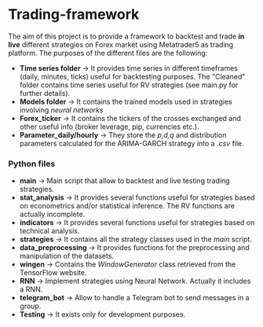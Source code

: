 # Trading-framework
The aim of this project is to provide a framework to backtest and trade **in live** different strategies on Forex market using Metatrader5 as trading platform.
The purposes of the different files are the following:
- **Time series folder** → It provides time series in different timeframes (daily, minutes, ticks) useful for backtesting purposes. The "Cleaned" folder contains time series useful for RV strategies (see main.py for further details).
- **Models folder** → It contains the trained models used in strategies involving _neural networks_
- **Forex_ticker** → It contains the tickers of the crosses exchanged and other useful info (broker leverage, pip, currencies etc.).
- **Parameter_daily/hourly** → They store the _p,d,q_ and distribution parameters calculated for the ARIMA-GARCH strategy into a _.csv_ file.

### Python files
- **main** → Main script that allow to backtest and live testing trading strategies.
- **stat_analysis** → It provides several functions useful for strategies based on econometrics and/or statistical inference. The RV functions are actually incomplete.
- **indicators** → It provides several functions useful for strategies based on technical analysis.
- **strategies** → It contains all the strategy classes used in the _main_ script.
-  **data_preprocessing** → It provides functions for the preprocessing and manipulation of the datasets.
- **wingen** → Contains the _WindowGenerator_ class retrieved from the TensorFlow website.
- **RNN** → Implement strategies using Neural Network. Actually it includes a RNN.
- **telegram_bot** → Allow to handle a Telegram bot to send messages in a group.
- **Testing** → It exists only for development purposes.
